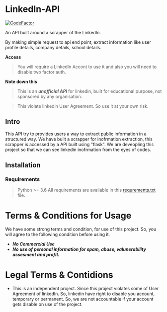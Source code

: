 # LinkedIn-API

<a href="https://www.codefactor.io/repository/github/vishaldhiman28/linkedin-api"><img src="https://www.codefactor.io/repository/github/vishaldhiman28/linkedin-api/badge" alt="CodeFactor" /></a>

An API built around a scrapper of the LinkedIn.

By making simple request to api end point, extract information like user profile details, company details, school details.

**Access**

> You will require a LinkedIn Accont to use it and also you will need to disable two factor auth.



**Note down this**

> This is an ***unofficial API*** for linkedin, built for educational purpose, not sponsored by any organisation.

> This violate linkedin User Agreement. So use it at your own risk.


## Intro

This API try to provides users a way to extract public information in a structured way. We have built a scrapper for inofrmation extraction, this scrapper is accessed by a API built using "flask". We are deveopling this project so that we can see linkedin inofrmation from the eyes of codes.


## Installation

### Requirements 

  > Python >= 3.6
  All requirements are available in this <a href="https://github.com/vishaldhiman28/LinkedIn-API/blob/master/requirements.text">requrements.txt</a> file.  


# Terms & Conditions for Usage
 
  We have some strong terms and condition, for use of this project. So, you will agree to the following condition before using it.
  
  - ***No Commercial Use***
  - ***No use of personal information for spam, abuse, valunerability assesment and profit.***

# Legal Terms & Contidions
  
  - This is an independent project. Since this project violates some of User Agreement of linkedIn. So, linkedin have right to disable you account, temporary or permanent.  So, we are not accountable if your account gets disable on use of the project. 

  
  




